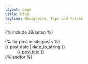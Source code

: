 ```yaml
---
layout: page
title: Blog
tagline: Neuigkeite, Tips und Tricks
---
```

{% include JB/setup %}
<dl class="posts">
  {% for post in site.posts %}
    <dt><span>{{ post.date | date_to_string }}</span></dt>
	<dd><a href="{{ BASE_PATH }}/blog/{{ post.url }}">{{ post.title }}</a></dd>
  {% endfor %}
</dl>


